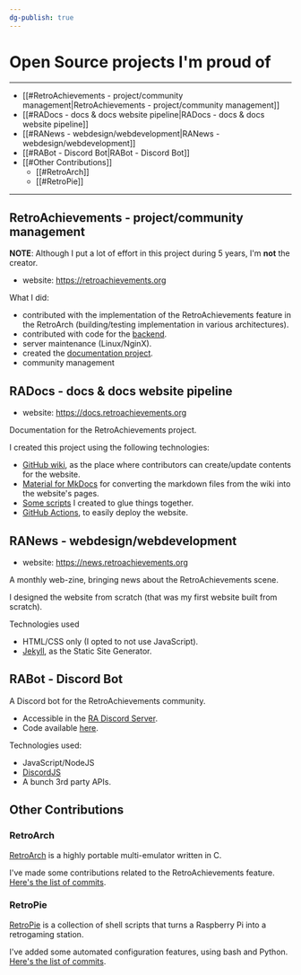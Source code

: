 ```yaml
---
dg-publish: true
---
```

# Open Source projects I'm proud of

---

- [[#RetroAchievements - project/community management|RetroAchievements - project/community management]]
- [[#RADocs - docs & docs website pipeline|RADocs - docs & docs website pipeline]]
- [[#RANews - webdesign/webdevelopment|RANews - webdesign/webdevelopment]]
- [[#RABot - Discord Bot|RABot - Discord Bot]]
- [[#Other Contributions]]
    - [[#RetroArch]]
    - [[#RetroPie]]

---


## RetroAchievements - project/community management

**NOTE**: Although I put a lot of effort in this project during 5 years, I'm **not** the creator.

- website: <https://retroachievements.org>

What I did:

- contributed with the implementation of the RetroAchievements feature in the RetroArch (building/testing implementation in various architectures).
- contributed with code for the [backend](https://github.com/RetroAchievements/RAWeb).
- server maintenance (Linux/NginX).
- created the [documentation project](https://docs.retroachievements.org/).
- community management


## RADocs - docs & docs website pipeline

- website: <https://docs.retroachievements.org>

Documentation for the RetroAchievements project.

I created this project using the following technologies:

- [GitHub wiki](https://github.com/RetroAchievements/docs/wiki/), as the place where contributors can create/update contents for the website.
- [Material for MkDocs](https://squidfunk.github.io/mkdocs-material/) for converting the markdown files from the wiki into the website's pages.
- [Some scripts](https://github.com/RetroAchievements/docs) I created to glue things together.
- [GitHub Actions](https://github.com/RetroAchievements/docs/blob/master/.github/workflows/deploy-radocs.yml), to easily deploy the website.


## RANews - webdesign/webdevelopment

- website: <https://news.retroachievements.org>

A monthly web-zine, bringing news about the RetroAchievements scene.

I designed the website from scratch (that was my first website built from scratch).

Technologies used

- HTML/CSS only (I opted to not use JavaScript).
- [Jekyll](https://jekyllrb.com/), as the Static Site Generator.


## RABot - Discord Bot

A Discord bot for the RetroAchievements community.

- Accessible in the [RA Discord Server](https://discord.gg/dq2E4hE).
- Code available [here](https://github.com/RetroAchievements/RABot).

Technologies used:

- JavaScript/NodeJS
- [DiscordJS](https://discord.js.org/#/)
- A bunch 3rd party APIs.


## Other Contributions

### RetroArch

[RetroArch](https://github.com/libretro/RetroArch/) is a highly portable multi-emulator written in C.

I've made some contributions related to the RetroAchievements feature. [Here's the list of commits](https://github.com/libretro/RetroArch/commits/master?author=meleu).

### RetroPie

[RetroPie](https://retropie.org.uk/) is a collection of shell scripts that turns a Raspberry Pi into a retrogaming station.

I've added some automated configuration features, using bash and Python. [Here's the list of commits](https://github.com/RetroPie/RetroPie-Setup/commits/master?author=meleu).

